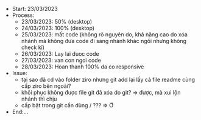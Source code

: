   <!--Ziro  -->
- Start: 23/03/2023
- Process:
    - 23/03/2023: 50% (desktop)
    - 24/03/2023: 100% (desktop)
    - 25/03/2023: mất code (không rõ nguyên do, khả năng cao do xóa nhánh mà không đưa code đi sang nhánh khác ngồi nhưng không check kĩ)
    - 26/03/2023: Lay lai duoc code
    - 27/03/2023: van con ngoi code
    - 28/03/2023: Hoan thanh 100% da co responsive
- Issue:
  - tại sao đã cd vào folder ziro nhưng git add lại lấy cả file readme cùng cấp ziro bên ngoài?
  - khôi phục không được file git đã xóa do git? => được, mà xui lộn nhánh thì chịu
  - cấp bật trong git cần dùng / ??? => Ờ
- End:...


